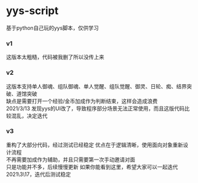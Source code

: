 # yys-script
基于python自己玩的yys脚本，仅供学习

### v1
这版本太粗糙，代码被我删了所以没传上来

### v2
这版本支持单人御魂、组队御魂、单人觉醒、组队觉醒、御灵、日轮、痴、结界突破、道馆突破  
缺点是需要打开一个经验/金币加成作为判断结束，这样会造成浪费  
2021/3/13 发现yys的UI改了，导致程序部分场景无法正常使用，而且这版代码比较混乱，决定迭代

### v3
重构了大部分代码，经过测试已经稳定
优点在于逻辑清晰，使用面向对象重新设计流程  
不再需要加成作为辅助，并且只需要第一次手动邀请对面  
只是功能并不多，后续慢慢更新
如果你能看到这里，希望大家可以一起迭代
2021\3\17，迭代后测试稳定
